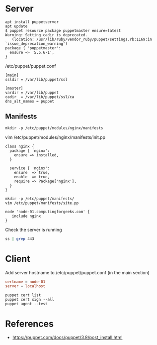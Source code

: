 # Server
```
apt install puppetserver
apt update
$ puppet resource package puppetmaster ensure=latest
Warning: Setting cadir is deprecated. 
   (location: /usr/lib/ruby/vendor_ruby/puppet/settings.rb:1169:in `issue_deprecation_warning')
package { 'puppetmaster':
  ensure => '5.5.6-1',
}
```

/etc/puppet/puppet.conf
```
[main]
ssldir = /var/lib/puppet/ssl

[master]
vardir = /var/lib/puppet
cadir  = /var/lib/puppet/ssl/ca
dns_alt_names = puppet
```

## Manifests

```
mkdir -p /etc/puppet/modules/nginx/manifests
```

vim /etc/puppet/modules/nginx/manifests/init.pp
```
class nginx {
  package { 'nginx':
    ensure => installed,
  }

  service { 'nginx':
    ensure  => true,
    enable  => true,
    require => Package['nginx'],
  }
}
```
```
mkdir -p /etc/puppet/manifests/
vim /etc/puppet/manifests/site.pp
```
```
node 'node-01.computingforgeeks.com' {
   include nginx
}
```

Check the server is running
```bash
ss | grep 443
```

# Client

Add server hostname to /etc/puppet/puppet.conf (in the main section)
```conf
certname = node-01
server = localhost
```

```
puppet cert list
puppet cert sign --all
puppet agent --test
```

# References
- https://puppet.com/docs/puppet/3.8/post_install.html
